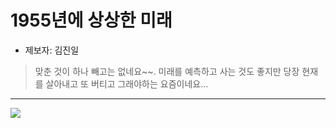 # 1955년에 상상한 미래

* 제보자: 김진일

> 맞춘 것이 하나 빼고는 없네요~~. 미래를 예측하고 사는 것도 좋지만 당장 현재를 살아내고 또 버티고 그래야하는 요즘이네요...
- - -

![](https://github.e2nc.io/future.jpg)
